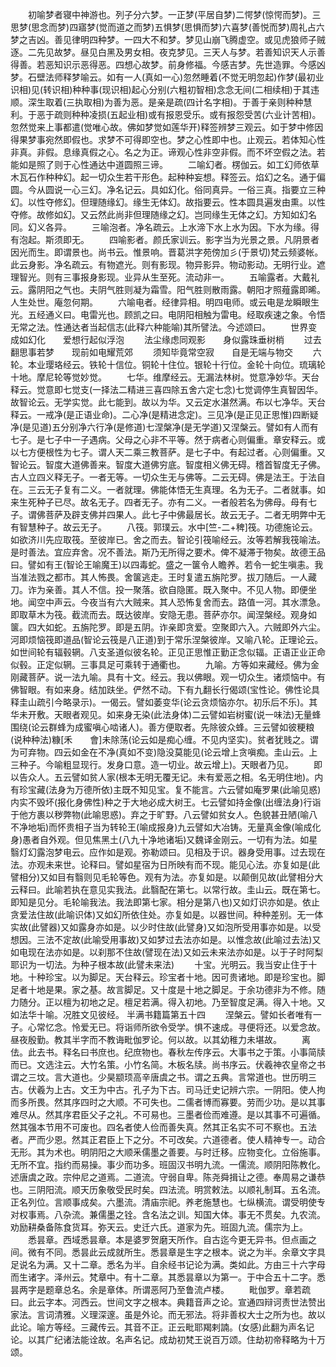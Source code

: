 <!-- { "loadSidebar": true } -->
　　初喻梦者寝中神游也。列子分六梦。一正梦(平居自梦)二愕梦(惊愕而梦)。三思梦(思念而梦)四寤梦(觉而道之而梦)五惧梦(思惧而梦)六喜梦(善悦而梦)周礼占六梦之吉凶。善见律明四种梦。一四大不和梦。梦见山崩飞腾虚空。或见虎狼师子贼逐。二先见故梦。昼见白黑及男女相。夜克梦见。三天人与梦。若善知识天人示善得善。若恶知识示恶得恶。四想心故梦。前身修福。今感吉梦。先世造罪。今感凶梦。石壁法师释梦喻云。如有一人(真如一心)忽然睡着(不觉无明忽起)作梦(最初业识相)见(转识相)种种事(现识相)起心分别(六粗初智相)念念无间(二相续相)于其违顺。深生取着(三执取相)为善为恶。是亲是疏(四计名字相)。于善于亲则种种慧利。于恶于疏则种种凌损(五起业相)或有报恩受乐。或有报怨受苦(六业计苦相)。忽然觉来上事都遣(觉唯心故。佛如梦觉如莲华开)释签辨梦三观云。如于梦中修因得果梦事宛然即假也。求梦不可得即空也。梦之心性即中也。止观云。若体知心性非真。非假。息缘真假之心。名之为正。谛观心性非空非假。而不坏空假之法。若能如是照了则于心性通达中道圆照三谛。
　　二喻幻者。楞伽云。如工幻师依草木瓦石作种种幻。起一切众生若干形色。起种种妄想。释签云。焰幻之名。通于偏圆。今从圆说一心三幻。净名记云。具如幻化。俗同真异。一俗三真。指要立三种幻。以性夺修幻。但理随缘幻。缘生无体幻。故指要云。性本圆具遍发由熏。以性夺修。故修如幻。又云然此尚非但理随缘之幻。岂同缘生无体之幻。方知如幻名同。幻义各异。
　　三喻泡者。净名疏云。上水渧下水上水为因。下水为缘。得有泡起。斯须即无。
　　四喻影者。颜氏家训云。影字当为光景之景。凡阴景者因光而生。即谓景也。尚书云。惟景响。晋葛洪字苑傍加彡(于景切)梵云频婆帐。此云身影。净名疏云。有物遮光。则有影现。物异影异。物动影动。无明行业。遮理智光。则有三事报身影现。业异从生至死。流动非一。
　　五喻露者。大戴礼云。露阴阳之气也。夫阴气胜则凝为霜雪。阳气胜则散雨露。朝阳才照薤露即晞。人生处世。庵忽何期。
　　六喻电者。经律异相。明四电师。或云电是龙瞬眼生光。五经通义曰。电雷光也。顾凯之曰。电阴阳相触为雷电。经取疾速之象。令悟无常之法。性通达者当起信志(此释六种能喻)其所譬法。今述颂曰。
　　世界变成如幻化　　爱想行起似浮泡
　　法尘缘虑同观影　　身似露珠垂树梢
　　过去翻思事若梦　　现前如电耀荒郊
　　须知毕竟常空寂　　自是无端与物交
　　六轮。本业璎珞经云。铁轮十信位。铜轮十住位。银轮十行位。金轮十向位。琉璃轮十地。摩尼轮等觉妙觉。
　　七华。维摩经云。无漏法林树。觉意净妙华。天台释云。觉意即七觉支(一择法二精进三喜四除五舍六定七念)七觉调停生真智因华。故智论云。无学实觉。此七能到。故以为华。又云定水湛然满。布以七净华。天台释云。一戒净(是正语业命)。二心净(是精进念定)。三见净(是正见正思惟)四断疑净(是见道)五分别净六行净(是修道)七涅槃净(是无学道)又涅槃云。譬如有人而有七子。是七子中一子遇病。父母之心非不平等。然于病者心则偏重。章安释云。或以七方便根性为七子。谓人天二乘三教菩萨。是七子中。有起过者。心则偏重。又智论云。智度大道佛善来。智度大道佛穷底。智度相义佛无碍。稽首智度无子佛。古人立四义释无子。一者无等。一切众生无与佛等。二云无碍。佛是法王。于法自在。三云无子复有二义。一者就理。佛能体悟无生真理。名为无子。二者就事。如来生死种子已尽。故名无子。四者无子。亦有二义。一者般若名为佛母。母有七子。谓佛菩萨及辟支佛并四果人。此七子中佛最居长。故云无子。二者无明弊中无有智慧种子。故云无子。
　　八筏。郭璞云。水中[竺-二+稗]筏。功德施论云。如欲济川先应取筏。至彼岸已。舍之而去。智论引筏喻经云。汝等若解我筏喻法。是时善法。宜应弃舍。况不善法。斯乃无所得之要术。俾不凝滞于物矣。故德王品曰。譬如有王(智论王喻魔王)以四毒蛇。盛之一箧令人瞻养。若令一蛇生嗔恚。我当准法戮之都市。其人怖畏。舍箧逃走。王时复遣五旃陀罗。拔刀随后。一人藏刀。诈为亲善。其人不信。投一聚落。欲自隐匿。既入聚中。不见人物。即便坐地。闻空中声云。今夜当有六大贼来。其人恐怖复舍而去。路值一河。其水漂急。即取草木为筏。截流而去。既达彼岸。安隐无患。菩萨亦尔。闻涅槃经。观身如箧。四大如蛇。五旃陀罗。即是五阴。诈亲即贪爱。空聚即六入。六贼即外六尘。河即烦恼筏即道品(智论云筏是八正道)到于常乐涅槃彼岸。又喻八轮。正理论云。如世间轮有辐毂辋。八支圣道似彼名轮。正见正思惟正勤正念似辐。正语正业正命似毂。正定似辋。三事具足可乘转于通衢也。
　　九喻。方等如来藏经。佛为金刚藏菩萨。说一法九喻。具有十文。经云。我以佛眼。观一切众生。诸烦恼中。有佛智眼。有如来身。结加趺坐。俨然不动。下有九翻长行偈颂(宝性论。佛性论具释圭山疏引今略录示)。一偈云。譬如萎变华(论云贪烦恼亦尔。初乐后不乐)。其华未开敷。天眼者观见。如来身无染(此法身体)二云譬如岩树蜜(说一味法)无量蜂围绕(论云群蜂为成蜜嗔心啮诸人)。善方便取者。先除彼众蜂。三云譬如彼粳粮(说种种法)糠[禾　　會]未除荡(论云如是痴心缠。不见内坚实)。贫者犹贱之。谓为可弃物。四云如金在不净(真如不变)隐没莫能见(论云增上贪嗔痴。圭山云。上三种子。今喻粗显现行。发身口意。造一切业。故云增上)。天眼者乃见。
　　即以告众人。五云譬如贫人家(根本无明无覆无记。未有爱恶之相。名无明住地)。内有珍宝藏(法身为万德所依)主既不知见宝。复不能言。六云譬如庵罗果(此喻见惑)内实不毁坏(报化身佛性)种之于大地必成大树王。七云譬如持金像(出缠法身)行诣于他方裹以秽弊物(此喻思惑)。弃之于旷野。八云譬如贫女人。色貌甚丑陋(喻八不净地垢)而怀贵相子当为转轮王(喻成报身)九云譬如大冶铸。无量真金像(喻成化身)愚者自外观。但见焦黑土(八九十净地诸垢)又魏译金刚云。一切有为法。如星翳灯幻露泡梦电云。应作如是观。弥勒颂曰。见相及于识。器身受用事。过去现在法。亦观未来世。论释曰。譬如星宿为日所映有而不现。能见心法。亦复如是(此譬相分)又如目有翳则见毛轮等色。观有为法。亦复如是。以颠倒见故(此譬相分大云释曰。此喻若执在意见实我法。此翳配在第七。以常行故。圭山云。既在第七。即知是见分。毛轮喻我法。我法即第七家。相分是第八也)又如灯识亦如是。依止贪爱法住故(此喻识体)又如幻所依住处。亦复如是。以器世间。种种差别。无一体实故(此譬器)又如露身亦如是。以少时住故(此譬身)又如泡所受用事亦如是。以受想因。三法不定故(此喻受用事故)又如梦过去法亦如是。以惟念故(此喻过去法)又如电现在法亦如是。以刹那不住故(譬现在法)又如云未来法亦如是。以于子时阿梨耶识为一切法。为种子根本故(此譬未来法)
　　十宝。光明云。我当安止住于十地。十种珍宝。以为脚足。天台释云。珍宝者十地。因可贵诸地。即是珍宝也。脚足者十地是果。家之基。故言脚足。又十度是十地之脚足。于余功德非为不修。随力随分。正以檀为初地之足。檀足若满。得入初地。乃至智度足满。得入十地。又如法华十喻。况胜文见彼经。
半满书籍篇第五十四
　　涅槃云。譬如长者唯有一子。心常忆念。怜爱无已。将诣师所欲令受学。惧不速成。寻便将还。以爱念故。昼夜殷勤。教其半字而不教诲毗伽罗论。何以故。以其幼稚力未堪故。
　　离佉。此去书。释名曰书庶也。纪庶物也。春秋左传序云。大事书之于策。小事简牍而已。文选注云。大竹名策。小竹名简。木板名牍。尚书序云。伏羲神农皇帝之书谓之三坟。言大道也。少昊颛顼高辛唐虞之书。谓之五典。言常道也。世历明三古。伏羲为上古。文王为中古。孔子为下古。司马迁史记辨六宗。一阴阳。使人拘而多所畏。然其序四时之大顺。不可失也。二儒者博而寡要。劳而少功。是以其事难尽从。然其序君臣父子之礼。不可易也。三墨者俭而难遵。是以其事不可遍循。然其强本节用不可废也。四名者使人俭而善失真。然其正名实不可不察也。五法者。严而少恩。然其正君臣上下之分。不可改矣。六道德者。使人精神专一。动合无形。其为术也。明阴阳之大顺釆儒墨之善要。与时迁移。应物变化。立俗施事。无所不宜。指约而易操。事少而功多。班固汉书明九流。一儒流。顺阴阳陈教化。述唐虞之政。宗仲尼之道焉。二道流。守弱自卑。陈尧舜揖让之德。奉周易之谦恭也。三阴阳流。顺天历象敬受民时矣。四法流。明赏敕法。以顺礼制耳。五名流。正名列位。言顺事成矣。六墨流。清庙宗祀。养老施慧也。七纵横流。谓受明使专对权事焉。八杂流。兼儒墨之铨。含名法之训。知国大体。事无不贯矣。九农流。劝励耕桑备陈食货耳。弥天云。史迁六氏。道家为先。班固九流。儒宗为上。
　　悉昙章。西域悉昙章。本是婆罗贺磨天所作。自古迄今更无异书。但点画之间。微有不同。悉昙此云成就所生。悉昙章是生字之根本。说之为半。余章文字具足说名为满。又十二章。悉名为半。自余经书记论为满。类如此。方由三十六字母而生诸字。泽州云。梵章中。有十二章。其悉昙章以为第一。于中合五十二字。悉昙两字是题章总名。余是章体。所谓恶阿乃至鲁流卢楼。
　　毗伽罗。章若疏曰。此云字本。河西云。世间文字之根本。典籍音声之论。宣通四辩诃责世法赞出家法。言词清雅。义理深邃。虽是外论。而无邪法。将非善权大士之所为也。故以此论。喻方等经。三藏传云。其音不正。正云毗耶羯剌諵。(女感)此翻为声名记论。以其广纪诸法能诠故。名声名记。成劫初梵王说百万颂。住劫初帝释略为十万颂。
